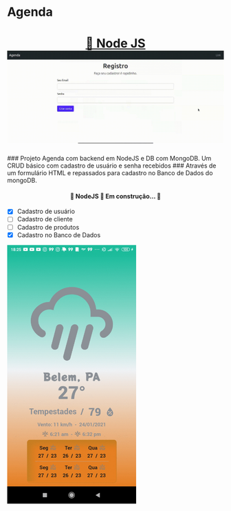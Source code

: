 # Agenda
<h1 align="center">
    <a href="https://pt-br.reactjs.org/">🔗 Node JS</a>
    <img src="https://github.com/marcelorafael/Agenda/blob/master/Agenda/screen-capture-_online-video-cutter.com_.gif"/>
</h1>
### Projeto Agenda com backend em NodeJS e DB com MongoDB. Um CRUD básico com cadastro de usuário e senha recebidos
### Através de um formulário HTML e repassados para cadastro no Banco de Dados do mongoDB.

<h4 align="center"> 
	🚧  NodeJS 🚀 Em construção...  🚧
</h4>

- [x] Cadastro de usuário
- [ ] Cadastro de cliente
- [ ] Cadastro de produtos
- [x] Cadastro no Banco de Dados

<img src="https://github.com/marcelorafael/fullWeather/blob/master/Full-Weather.gif" width="300" height="600" />
